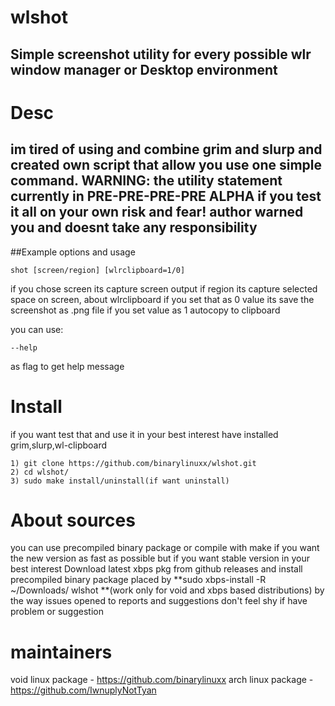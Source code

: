 # wlshot
Simple screenshot utility for every possible wlr window manager or Desktop environment
------------------------------------------------------------------------------------------

# Desc
im tired of using and combine grim and slurp and created own script 
that allow you use one simple command.
WARNING: the utility statement currently in PRE-PRE-PRE-PRE ALPHA
if you test it all on your own risk and fear! author warned you and doesnt take any responsibility
------------------------------------------------------------------------------------------

##Example options and usage
```
shot [screen/region] [wlrclipboard=1/0]  
```

if you chose screen its capture screen output if region its capture selected space on 
screen, about wlrclipboard if you set that as 0 value its save the screenshot as .png file
if you set value as 1 autocopy to clipboard 

you can use: 
``` 
--help
``` 
as flag to get help message

# Install
if you want test that and use it in your best interest have installed grim,slurp,wl-clipboard

```
1) git clone https://github.com/binarylinuxx/wlshot.git
2) cd wlshot/
3) sudo make install/uninstall(if want uninstall)
```

# About sources
you can use precompiled binary package or compile with make if you want the new version as fast as possible
but if you want stable version in your best interest Download latest xbps pkg from github releases and install precompiled binary package placed
by **sudo xbps-install -R ~/Downloads/ wlshot **(work only for void and xbps based distributions) by the way issues opened to reports and suggestions
don't feel shy if have problem or suggestion

# maintainers
void linux package - https://github.com/binarylinuxx
arch linux package - https://github.com/IwnuplyNotTyan
